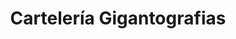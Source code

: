 ---
title: "Cartelería Gigantografias"
url: /ciudad-autonoma-de-buenos-aires/carteleria-gigantografias/
shop: Kopieren
---